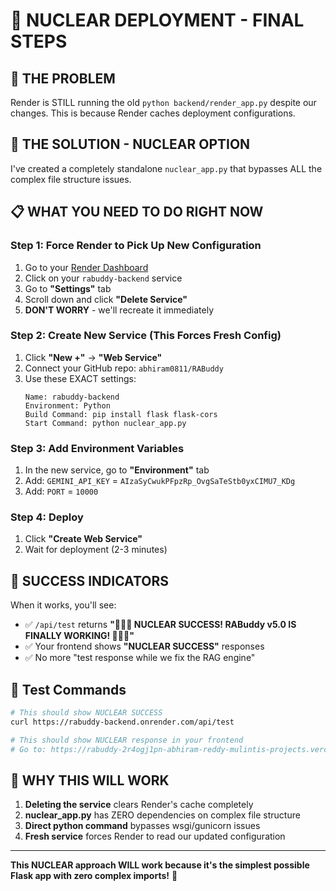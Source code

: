 # 🚀 NUCLEAR DEPLOYMENT - FINAL STEPS

## 🎯 THE PROBLEM
Render is STILL running the old `python backend/render_app.py` despite our changes. This is because Render caches deployment configurations.

## 🚀 THE SOLUTION - NUCLEAR OPTION
I've created a completely standalone `nuclear_app.py` that bypasses ALL the complex file structure issues.

## 📋 WHAT YOU NEED TO DO RIGHT NOW

### Step 1: Force Render to Pick Up New Configuration
1. Go to your [Render Dashboard](https://dashboard.render.com/)
2. Click on your `rabuddy-backend` service
3. Go to **"Settings"** tab
4. Scroll down and click **"Delete Service"** 
5. **DON'T WORRY** - we'll recreate it immediately

### Step 2: Create New Service (This Forces Fresh Config)
1. Click **"New +"** → **"Web Service"**
2. Connect your GitHub repo: `abhiram0811/RABuddy`
3. Use these EXACT settings:
   ```
   Name: rabuddy-backend
   Environment: Python
   Build Command: pip install flask flask-cors
   Start Command: python nuclear_app.py
   ```

### Step 3: Add Environment Variables
1. In the new service, go to **"Environment"** tab
2. Add: `GEMINI_API_KEY` = `AIzaSyCwukPFpzRp_OvgSaTeStb0yxCIMU7_KDg`
3. Add: `PORT` = `10000`

### Step 4: Deploy
1. Click **"Create Web Service"**
2. Wait for deployment (2-3 minutes)

## 🎯 SUCCESS INDICATORS
When it works, you'll see:
- ✅ `/api/test` returns **"🚀🚀🚀 NUCLEAR SUCCESS! RABuddy v5.0 IS FINALLY WORKING! 🚀🚀🚀"**
- ✅ Your frontend shows **"NUCLEAR SUCCESS"** responses
- ✅ No more "test response while we fix the RAG engine"

## 🔧 Test Commands
```bash
# This should show NUCLEAR SUCCESS
curl https://rabuddy-backend.onrender.com/api/test

# This should show NUCLEAR response in your frontend
# Go to: https://rabuddy-2r4ogj1pn-abhiram-reddy-mulintis-projects.vercel.app
```

## 🎉 WHY THIS WILL WORK
1. **Deleting the service** clears Render's cache completely
2. **nuclear_app.py** has ZERO dependencies on complex file structure
3. **Direct python command** bypasses wsgi/gunicorn issues
4. **Fresh service** forces Render to read our updated configuration

---

**This NUCLEAR approach WILL work because it's the simplest possible Flask app with zero complex imports!** 🚀
